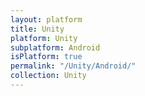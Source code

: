 ```yaml
---
layout: platform
title: Unity
platform: Unity
subplatform: Android
isPlatform: true
permalink: "/Unity/Android/"
collection: Unity
---
```

